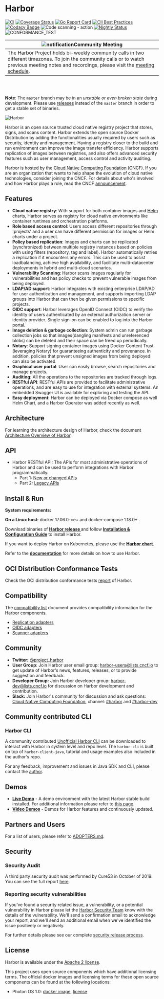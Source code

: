 # Harbor

[![CI](https://github.com/goharbor/harbor/workflows/CI/badge.svg?branch=master&event=push)](https://github.com/goharbor/harbor/actions?query=event%3Apush+branch%3Amaster+workflow%3ACI+)
[![Coverage Status](https://codecov.io/gh/goharbor/harbor/branch/master/graph/badge.svg)](https://codecov.io/gh/goharbor/harbor)
[![Go Report Card](https://goreportcard.com/badge/github.com/goharbor/harbor)](https://goreportcard.com/report/github.com/goharbor/harbor)
[![CII Best Practices](https://bestpractices.coreinfrastructure.org/projects/2095/badge)](https://bestpractices.coreinfrastructure.org/projects/2095)
[![Codacy Badge](https://api.codacy.com/project/badge/Grade/c8d726c9cfd047ffaf681449d673f246)](https://www.codacy.com/app/goharbor/harbor?utm_source=github.com&amp;utm_medium=referral&amp;utm_content=goharbor/harbor&amp;utm_campaign=Badge_Grade)
![Code scanning - action](https://github.com/goharbor/harbor/workflows/Code%20scanning%20-%20action/badge.svg)
[![Nightly Status](https://us-central1-eminent-nation-87317.cloudfunctions.net/harbor-nightly-result)](https://www.googleapis.com/storage/v1/b/harbor-nightly/o)
![CONFORMANCE_TEST](https://github.com/goharbor/harbor/workflows/CONFORMANCE_TEST/badge.svg)
</br>

|![notification](https://raw.githubusercontent.com/goharbor/website/master/docs/img/readme/bell-outline-badged.svg)Community Meeting|
|------------------|
|The Harbor Project holds bi-weekly community calls in two different timezones. To join the community calls or to watch previous meeting notes and recordings, please visit the [meeting schedule](https://github.com/goharbor/community/blob/master/MEETING_SCHEDULE.md).|

</br> </br>

**Note**: The `master` branch may be in an *unstable or even broken state* during development.
Please use [releases](https://github.com/vmware/harbor/releases) instead of the `master` branch in order to get a stable set of binaries.

<img alt="Harbor" src="https://raw.githubusercontent.com/goharbor/website/master/docs/img/readme/harbor_logo.png">

Harbor is an open source trusted cloud native registry project that stores, signs, and scans content. Harbor extends the open source Docker Distribution by adding the functionalities usually required by users such as security, identity and management. Having a registry closer to the build and run environment can improve the image transfer efficiency. Harbor supports replication of images between registries, and also offers advanced security features such as user management, access control and activity auditing.

Harbor is hosted by the [Cloud Native Computing Foundation](https://cncf.io) (CNCF). If you are an organization that wants to help shape the evolution of cloud native technologies, consider joining the CNCF. For details about who's involved and how Harbor plays a role, read the CNCF
[announcement](https://www.cncf.io/blog/2018/07/31/cncf-to-host-harbor-in-the-sandbox/).

## Features

* **Cloud native registry**: With support for both container images and [Helm](https://helm.sh) charts, Harbor serves as registry for cloud native environments like container runtimes and orchestration platforms.
* **Role based access control**: Users access different repositories through 'projects' and a user can have different permission for images or Helm charts under a project.
* **Policy based replication**: Images and charts can be replicated (synchronized) between multiple registry instances based on policies with using filters (repository, tag and label). Harbor automatically retries a replication if it encounters any errors. This can be used to assist loadbalancing, achieve high availability, and facilitate multi-datacenter deployments in hybrid and multi-cloud scenarios.
* **Vulnerability Scanning**: Harbor scans images regularly for vulnerabilities and has policy checks to prevent vulnerable images from being deployed.
* **LDAP/AD support**: Harbor integrates with existing enterprise LDAP/AD for user authentication and management, and supports importing LDAP groups into Harbor that can then be given permissions to specific projects.  
* **OIDC support**: Harbor leverages OpenID Connect (OIDC) to verify the identity of users authenticated by an external authorization server or identity provider. Single sign-on can be enabled to log into the Harbor portal.  
* **Image deletion & garbage collection**: System admin can run garbage collection jobs so that images(dangling manifests and unreferenced blobs) can be deleted and their space can be freed up periodically.
* **Notary**: Support signing container images using Docker Content Trust (leveraging Notary) for guaranteeing authenticity and provenance.  In addition, policies that prevent unsigned images from being deployed can also be activated.
* **Graphical user portal**: User can easily browse, search repositories and manage projects.
* **Auditing**: All the operations to the repositories are tracked through logs.
* **RESTful API**: RESTful APIs are provided to facilitate administrative operations, and are easy to use for integration with external systems. An embedded Swagger UI is available for exploring and testing the API.
* **Easy deployment**: Harbor can be deployed via Docker compose as well Helm Chart, and a Harbor Operator was added recently as well.

## Architecture

For learning the architecture design of Harbor, check the document [Architecture Overview of Harbor](https://github.com/goharbor/harbor/wiki/Architecture-Overview-of-Harbor).

## API

* Harbor RESTful API: The APIs for most administrative operations of Harbor and can be used to perform integrations with Harbor programmatically.
  * Part 1: [New or changed APIs](https://editor.swagger.io/?url=https://raw.githubusercontent.com/goharbor/harbor/master/api/v2.0/swagger.yaml)
  * Part 2: [Legacy APIs](https://editor.swagger.io/?url=https://raw.githubusercontent.com/goharbor/harbor/master/api/v2.0/legacy_swagger.yaml)

## Install & Run

**System requirements:**

**On a Linux host:** docker 17.06.0-ce+ and docker-compose 1.18.0+ .

Download binaries of **[Harbor release ](https://github.com/vmware/harbor/releases)** and follow **[Installation & Configuration Guide](https://goharbor.io/docs/2.0.0/install-config/)** to install Harbor.

If you want to deploy Harbor on Kubernetes, please use the **[Harbor chart](https://github.com/goharbor/harbor-helm)**.

Refer to the **[documentation](https://goharbor.io/docs/)** for more details on how to use Harbor.

## OCI Distribution Conformance Tests

Check the OCI distribution conformance tests [report](https://storage.googleapis.com/harbor-conformance-test/report.html) of Harbor.

## Compatibility

The [compatibility list](https://goharbor.io/docs/edge/install-config/harbor-compatibility-list/) document provides compatibility information for the Harbor components.

* [Replication adapters](https://goharbor.io/docs/edge/install-config/harbor-compatibility-list/#replication-adapters)
* [OIDC adapters](https://goharbor.io/docs/edge/install-config/harbor-compatibility-list/#oidc-adapters)
* [Scanner adapters](https://goharbor.io/docs/edge/install-config/harbor-compatibility-list/#scanner-adapters)

## Community

* **Twitter:** [@project_harbor](https://twitter.com/project_harbor)  
* **User Group:** Join Harbor user email group: [harbor-users@lists.cncf.io](https://lists.cncf.io/g/harbor-users) to get update of Harbor's news, features, releases, or to provide suggestion and feedback.  
* **Developer Group:** Join Harbor developer group: [harbor-dev@lists.cncf.io](https://lists.cncf.io/g/harbor-dev) for discussion on Harbor development and contribution.
* **Slack:** Join Harbor's community for discussion and ask questions: [Cloud Native Computing Foundation](https://slack.cncf.io/), channel: [#harbor](https://cloud-native.slack.com/messages/harbor/) and [#harbor-dev](https://cloud-native.slack.com/messages/harbor-dev/)

## Community contributed CLI

### Harbor CLI

A community contributed [Unofficial Harbor CLI](https://github.com/hinyinlam-pivotal/harbor-cli) can be downloaded to interact with Harbor in system level and repo level.
The `harbor-cli` is built on top of `harbor-client-java`, tutorial and usage examples also included in the author's repo.

For any feedback, improvement and issues in Java SDK and CLI, please contact the [author](https://github.com/hinyinlam-pivotal).

## Demos

* **[Live Demo](https://demo.goharbor.io)** - A demo environment with the latest Harbor stable build installed. For additional information please refer to [this page](https://goharbor.io/docs/2.0.0/install-config/demo-server/).
* **[Video Demos](https://github.com/goharbor/harbor/wiki/Video-demos-for-Harbor)** - Demos for Harbor features and continuously updated.

## Partners and Users

For a list of users, please refer to [ADOPTERS.md](ADOPTERS.md).

## Security

### Security Audit

A third party security audit was performed by Cure53 in October of 2019. You can see the full report [here](https://goharbor.io/docs/2.0.0/security/Harbor_Security_Audit_Oct2019.pdf).

### Reporting security vulnerabilities

If you've found a security related issue, a vulnerability, or a potential vulnerability in Harbor please let the [Harbor Security Team](mailto:cncf-harbor-security@lists.cncf.io) know with the details of the vulnerability. We'll send a confirmation
email to acknowledge your report, and we'll send an additional email when we've identified the issue
positively or negatively.

For further details please see our complete [security release process](SECURITY.md).

## License

Harbor is available under the [Apache 2 license](LICENSE).

This project uses open source components which have additional licensing terms.  The official docker images and licensing terms for these open source components can be found at the following locations:

* Photon OS 1.0: [docker image](https://hub.docker.com/_/photon/), [license](https://github.com/vmware/photon/blob/master/COPYING)
